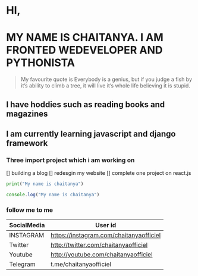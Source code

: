 
# HI,
# MY NAME IS CHAITANYA. I AM FRONTED WEDEVELOPER AND  PYTHONISTA

>My favourite quote is Everybody is a genius, but if you judge a fish by it’s ability to climb a tree, it will live it’s whole life believing it is stupid.
## I have hoddies such as reading books and magazines 
## I am currently learning javascript and django framework

### Three import project which i am working on 
[] building a blog
[] redesgin my website
[] complete one project on react.js

``` python
print("My name is chaitanya") 
```
```javascript 
console.log("My name is chaitanya")
```
### follow me to me 

| SocialMedia   | User id  | 
| -------- | ---------- | 
| INSTAGRAM     |  https://instagram.com/chaitanyaofficiel | 
| Twitter | http://twitter.com/chaitanyaofficiel  | 
| Youtube | http://youtube.com/chaitanyaofficiel  | 
| Telegram | t.me/chaitanyaofficiel  | 

